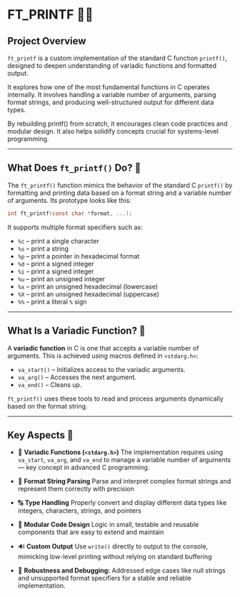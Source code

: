 # FT\_PRINTF 🔨✨

## Project Overview

`ft_printf` is a custom implementation of the standard C function `printf()`, designed to deepen understanding of variadic functions and formatted output.

It explores how one of the most fundamental functions in C operates internally. It involves handling a variable number of arguments, parsing format strings, and producing well-structured output for different data types.

By rebuilding printf() from scratch, it encourages clean code practices and modular design. It also helps solidify concepts crucial for systems-level programming.

---

## What Does `ft_printf()` Do? 🧠


The `ft_printf()` function mimics the behavior of the standard C `printf()` by formatting and printing data based on a format string and a variable number of arguments.
Its prototype looks like this:

```c
int ft_printf(const char *format, ...);
```

It supports multiple format specifiers such as:

* `%c` – print a single character
* `%s` – print a string
* `%p` – print a pointer in hexadecimal format
* `%d` – print a signed integer
* `%i` – print a signed integer
* `%u` – print an unsigned integer
* `%x` – print an unsigned hexadecimal (lowercase)
* `%X` – print an unsigned hexadecimal (uppercase)
* `%%` – print a literal `%` sign

---

## What Is a Variadic Function? 🔄

A **variadic function** in C is one that accepts a variable number of arguments. This is achieved using macros defined in `<stdarg.h>`:

* `va_start()` – Initializes access to the variadic arguments.
* `va_arg()` – Accesses the next argument.
* `va_end()` – Cleans up.

`ft_printf()` uses these tools to read and process arguments dynamically based on the format string.

---

## Key Aspects 📌

* 🧠 **Variadic Functions (`<stdarg.h>`)** The implementation requires using `va_start`, `va_arg`, and `va_end` to manage a variable number of arguments — key concept in advanced C programming.

* 🧹 **Format String Parsing** Parse and interpret complex format strings and represent them correctly with precision

* 🔠 **Type Handling** Properly convert and display different data types like integers, characters, strings, and pointers

* 🧱 **Modular Code Design** Logic in small, testable and reusable components that are easy to extend and maintain

* 🔊 **Custom Output** Use `write()` directly to output to the console, mimicking low-level printing without relying on standard buffering

* 🐞 **Robustness and Debugging:** Addressed edge cases like null strings and unsupported format specifiers for a stable and reliable implementation.
